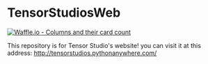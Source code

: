 # TensorStudiosWeb

[![Waffle.io - Columns and their card count](https://badge.waffle.io/TensorStudios/TensorStudiosWeb.svg?columns=all)](https://waffle.io/TensorStudios/TensorStudiosWeb)

This repository is for Tensor Studio's website!
you can visit it at this address: http://tensorstudios.pythonanywhere.com/
